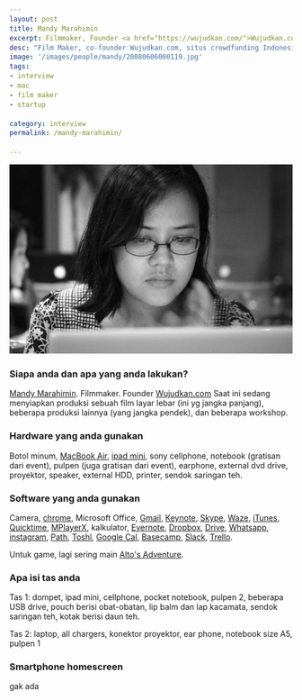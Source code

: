 ```yaml
---
layout: post
title: Mandy Marahimin
excerpt: Filmmaker, Founder <a href="https://wujudkan.com/">Wujudkan.com</a>
desc: "Film Maker, co-founder Wujudkan.com, situs crowdfunding Indonesia"
image: '/images/people/mandy/20080606000119.jpg'
tags:
- interview
- mac
- film maker
- startup

category: interview
permalink: /mandy-marahimin/

---
```


![Mandy Marahimin](/images/people/mandy/20080606000119.jpg)

### Siapa anda dan apa yang anda lakukan?
[Mandy Marahimin](https://twitter.com/somemandy). Filmmaker. Founder [Wujudkan.com](https://wujudkan.com/)
Saat ini sedang menyiapkan produksi sebuah film layar lebar (ini yg jangka panjang), beberapa produksi lainnya (yang jangka pendek), dan beberapa workshop.

### Hardware yang anda gunakan
Botol minum, [MacBook Air](http://www.apple.com/macbook-air/), [ipad mini](http://id.wikipedia.org/wiki/IPad), sony cellphone, notebook (gratisan dari event), pulpen (juga gratisan dari event), earphone, external dvd drive, proyektor, speaker, external HDD, printer, sendok saringan teh.

### Software yang anda gunakan
Camera, [chrome](https://www.google.com/chrome/), Microsoft Office, [Gmail](https://gmail.com), [Keynote](https://www.apple.com/mac/keynote/), [Skype](http://www.skype.com/en/), [Waze](https://www.waze.com/), [iTunes](https://www.apple.com/itunes/), [Quicktime](http://www.apple.com/quicktime/), [MPlayerX](http://mplayerx.org/), kalkulator, [Evernote](https://evernote.com/), [Dropbox](https://dropbox.com/), [Drive](https://www.google.com/drive/), [Whatsapp](https://www.whatsapp.com/), [instagram](https://instagram.com/), [Path](https://path.com/), [Toshl](https://toshl.com/), [Google Cal](https://www.google.com/calendar), [Basecamp](https://basecamp.com/), [Slack](https://slack.com/), [Trello](https://trello.com/).

Untuk game, lagi sering main [Alto's Adventure](http://altosadventure.com/).

### Apa isi tas anda
Tas 1: dompet, ipad mini, cellphone, pocket notebook, pulpen 2, beberapa USB drive, pouch berisi obat-obatan, lip balm dan lap kacamata, sendok saringan teh, kotak berisi daun teh.

Tas 2: laptop, all chargers, konektor proyektor, ear phone, notebook size A5, pulpen 1

### Smartphone homescreen

gak ada
